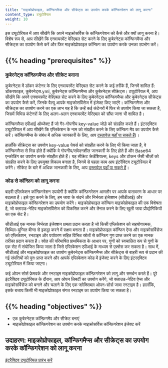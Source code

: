 ```yaml
---
title: "माइक्रोप्रोफाइल, कॉन्फिगमैप्स और सीक्रेट्स का उपयोग करके कॉन्फिगरेशन को लागू करना"
content_type: ट्यूटोरियल
weight: 10
---
```


<!-- overview -->

इस ट्यूटोरियल में आप सीखेंगे कि अपने माइक्रोसर्विस के कॉन्फ़िगरेशन को कैसे और क्यों लागू करना है। 
विशेष रूप से, आप सीखेंगे कि एनवायरमेंट वेरिएबल सेट करने के लिए कुबेरनेट्स कॉन्फिगमैप्स और सीक्रेट्स का 
उपयोग कैसे करें और फिर माइक्रोप्रोफाइल कॉन्फिग का उपयोग करके उनका उपभोग करें। 


## {{% heading "prerequisites" %}}

### कुबेरनेट्स कॉन्फ़िगमैप्स और सीक्रेट बनाना

कुबेरनेट्स में डॉकर कंटेनर के लिए एनवायरमेंट वेरिएबल सेट करने के कई तरीके हैं, जिनमें शामिल हैं: डॉकरफाइल, 
कुबेरनेट्स.yml, कुबेरनेट्स कॉन्फिगमैप्स और कुबेरनेट्स सीक्रेट्स। ट्यूटोरियल में, आप सीखेंगे कि अपने 
एनवायरमेंट वेरिएबल सेट करने के लिए कुबेरनेट्स कॉन्फिगमैप्स और कुबेरनेट्स सीक्रेट्स का उपयोग कैसे करें, जिनके वैल्यू
आपके माइक्रोसर्विसेज में इंजेक्ट किए जाएंगे। कॉन्फिगमैप्स और सीक्रेट्स का उपयोग करने का एक लाभ यह है कि 
उन्हें कई कंटेनरों में फिर से उपयोग किया जा सकता है, जिसमें विभिन्न कंटेनरों के लिए अलग-अलग एनवायरमेंट वेरिएबल
को सौंपा जाना भी शामिल है।

कॉन्फिगमैप्स एपीआई ऑब्जेक्ट हैं जो गैर-गोपनीय key-value जोड़े को संग्रहीत करते हैं। 
इंटरएक्टिव ट्यूटोरियल में आप सीखेंगे कि एप्लिकेशन के नाम को संग्रहीत करने के लिए 
कॉन्फिग मैप का उपयोग कैसे करें। कॉन्फ़िगमैप्स के संबंध में अधिक जानकारी के लिए, 
आप [दस्तावेज़ यहाँ पा सकते हैं](/docs/tasks/configure-pod-container/configure-pod-configmap/))।

हालाँकि सीक्रेट्स का उपयोग key-value पेयर्स को संग्रहीत करने के लिए भी किया जाता है, 
वे कॉन्फिगमैप्स से भिन्न होते हैं क्योंकि वे गोपनीय/संवेदनशील जानकारी के लिए होते हैं और Base64 एन्कोडिंग
का उपयोग करके संग्रहीत होते हैं। यह सीक्रेट क्रेडेंशियल्स, keys और टोकन जैसी चीज़ों को संग्रहीत करने
के लिए उपयुक्त विकल्प बनाता है, जिनमें से पहला काम आप इंटरैक्टिव ट्यूटोरियल में करेंगे। सीक्रेट के बारे 
में अधिक जानकारी के लिए, आप [दस्तावेज़ यहाँ पा सकते हैं](/docs/concepts/configuration/secret/)।

### कोड से कॉन्फ़िग को लागू करना
बाहरी एप्लिकेशन कॉन्फ़िगरेशन उपयोगी है क्योंकि कॉन्फ़िगरेशन आमतौर पर आपके वातावरण के आधार पर 
बदलता है। इसे पूरा करने के लिए, हम जावा के संदर्भ और निर्भरता इंजेक्शन (सीडीआई) और माइक्रोप्रोफाइल 
कॉन्फ़िगरेशन का उपयोग करेंगे। माइक्रोप्रोफाइल कॉन्फिग माइक्रोप्रोफाइल की एक विशेषता है, जो क्लाउड-नेटिव 
माइक्रोसर्विसेज को विकसित करने और तैनात करने के लिए खुली जावा प्रौद्योगिकियों का एक सेट है।

सीडीआई एक मानक निर्भरता इंजेक्शन क्षमता प्रदान करता है जो किसी एप्लिकेशन को सहयोगात्मक, शिथिल-युग्मित 
बीन्स से इकट्ठा करने में सक्षम बनाता है। माइक्रोप्रोफाइल कॉन्फिग ऐप्स और माइक्रोसर्विसेज को एप्लिकेशन, रनटाइम 
और पर्यावरण सहित विभिन्न स्रोतों से कॉन्फिग गुण प्राप्त करने का एक मानक तरीका प्रदान करता है। स्रोत की 
परिभाषित प्राथमिकता के आधार पर, गुणों को स्वचालित रूप से गुणों के एक सेट में संयोजित किया जाता है जिसे 
एप्लिकेशन एपीआई के माध्यम से एक्सेस कर सकता है। साथ में, सीडीआई और माइक्रोप्रोफाइल का उपयोग कुबेरनेट्स 
कॉन्फिगमैप्स और सीक्रेट्स से बाहरी रूप से प्रदान की गई संपत्तियों को पुनः प्राप्त करने और आपके एप्लिकेशन कोड 
में इंजेक्ट करने के लिए इंटरएक्टिव ट्यूटोरियल में किया जाएगा।

कई ओपन सोर्स फ्रेमवर्क और रनटाइम माइक्रोप्रोफाइल कॉन्फ़िगरेशन को लागू और समर्थन करते हैं। पूरे इंटरैक्टिव 
ट्यूटोरियल के दौरान, आप ओपन लिबर्टी का उपयोग करेंगे, जो क्लाउड-नेटिव ऐप्स और माइक्रोसर्विसेज को बनाने 
और चलाने के लिए एक फ्लेक्सिबल ओपन-सोर्स जावा रनटाइम है। हालाँकि, इसके बजाय किसी भी माइक्रोप्रोफाइल 
संगत रनटाइम का उपयोग किया जा सकता है।

## {{% heading "objectives" %}}

* एक कुबेरनेट्स कॉन्फ़िगमैप और सीक्रेट बनाएं
* माइक्रोप्रोफाइल कॉन्फ़िगरेशन का उपयोग करके माइक्रोसर्विस कॉन्फ़िगरेशन इंजेक्ट करें
  <!-- lessoncontent -->
  
## उदाहरण: माइक्रोप्रोफाइल, कॉन्फिगमैप्स और सीक्रेट्स का उपयोग करके कॉन्फिगरेशन को लागू करना
[इंटरैक्टिव ट्यूटोरियल प्रारंभ करें](/docs/tutorials/configuration/configure-java-microservice/configure-java-microservice-interactive/)
